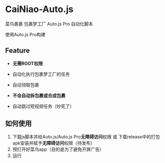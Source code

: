 # CaiNiao-Auto.js
菜鸟裹裹 包裹梦工厂 Auto.js Pro 自动化脚本

使用Auto.js Pro构建

## Feature

- **无需ROOT权限**

- 自动化执行包裹梦工厂的任务
- 自动领取包裹
- **不会自动拆包裹或合成包裹**
- 自动跳过短视频任务（吵死了）

## 如何使用

1. 下载js脚本并给Auto.js/Auto.js Pro**无障碍访问**权限 或 下载release中的打包apk安装并赋予**无障碍访问**权限（待发布）
2. 预打开好菜鸟app（目的是为了避免开屏广告）
3. 运行




